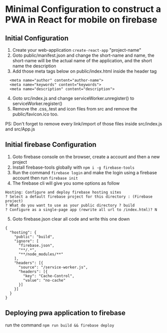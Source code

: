 # Minimal Configuration to construct a PWA in React for mobile on firebase

## Initial Configuration

1. Create your web-application `create-react-app` "project-name"
2. Goto public/manifest.json and change the short-name and name, the short-name will be the actual name of the application, and the short name the description
3. Add those meta tags below on public/index.html inside the header tag


```
  <meta name="author" content="author-name">
  <meta name="keywords" content="keywords">
  <meta name="description" content="description">
```


4. Goto src/index.js and change serviceWorker.unregister() to serviceWorker.register()
5. Remove the .css,.test and icon files from src and remove the public/favicon.ico too.


PS: Don't forget to remove every link/import of those files inside src/index.js and src/App.js

## Initial firebase Configuration

1. Goto firebase console on the browser, create a account and then a new project
2. Install firebase-tools globally with `npm i -g firebase-tools`
3. Run the command `firebase login` and make the login using a firebase account then run `firebase init`
4. The firebase cli will give you some options as follow


```
Hosting: Configure and deploy firebase hosting sites
? Select a default firebase project for this directory : (Firebase project)
? What do you want to use as your public directory ? build
? Configure as a single-page app (rewrite all url to /index.html)? N
```


5. Goto firebase.json clear all code and write this one down


```
{
  "hosting": {
    "public": "build",
    "ignore": [
      "firebase.json",
      "**/.*",
      "**/node_modules/**"
    ],
    "headers": [{
      "source": "/service-worker.js",
      "headers": [{
        "key": "Cache-Control",
        "value": "no-cache"
      }]
    }]
  }
}
```

## Deploying pwa application to firebase

run the command `npm run build && firebase deploy`
